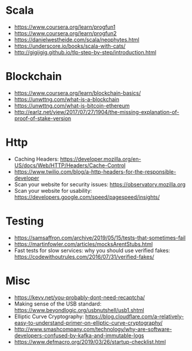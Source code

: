 # Scala
- https://www.coursera.org/learn/progfun1
- https://www.coursera.org/learn/progfun2
- https://danielwestheide.com/scala/neophytes.html
- https://underscore.io/books/scala-with-cats/
- http://gigiigig.github.io/tlp-step-by-step/introduction.html

# Blockchain
- https://www.coursera.org/learn/blockchain-basics/
- https://unwttng.com/what-is-a-blockchain
- https://unwttng.com/what-is-bitcoin-ethereum
- http://earlz.net/view/2017/07/27/1904/the-missing-explanation-of-proof-of-stake-version

# Http
- Caching Headers: https://developer.mozilla.org/en-US/docs/Web/HTTP/Headers/Cache-Control
- https://www.twilio.com/blog/a-http-headers-for-the-responsible-developer
- Scan your website for security issues: https://observatory.mozilla.org
- Scan your website for usability: https://developers.google.com/speed/pagespeed/insights/

# Testing
- https://samsaffron.com/archive/2019/05/15/tests-that-sometimes-fail
- https://martinfowler.com/articles/mocksArentStubs.html
- Fast tests for slow services: why you should use verified fakes: https://codewithoutrules.com/2016/07/31/verified-fakes/

# Misc
- https://kevv.net/you-probably-dont-need-recaptcha/
- Making sense of the USB standard: https://www.beyondlogic.org/usbnutshell/usb1.shtml
- Elliptic Curve Cryptography: https://blog.cloudflare.com/a-relatively-easy-to-understand-primer-on-elliptic-curve-cryptography/
- http://www.smashcompany.com/technology/why-are-software-developers-confused-by-kafka-and-immutable-logs
- https://www.defmacro.org/2019/03/26/startup-checklist.html
